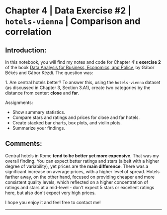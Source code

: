 <h1>Chapter 4 | Data Exercise #2 | <code>hotels-vienna</code> | Comparison and correlation</h1>
<h2>Introduction:</h2>
<p>In this notebook, you will find my notes and code for Chapter 4's <b>exercise 2</b> of the book <a href="https://gabors-data-analysis.com/">Data Analysis for Business, Economics, and Policy</a>, by Gábor Békés and Gábor Kézdi. The question was: 
<p>1. Are central hotels better? To answer this, using the <code>hotels-vienna</code> dataset (as discussed in Chapter 3, Section 3.A1), create two categories by the distance from center: <b>close</b> and <b>far</b>.</p>
<p>Assignments:</p>
<ul>
    <li>Show summary statistics.</li>
    <li>Compare stars and ratings and prices for close and far hotels.</li>
    <li>Create stacked bar charts, box plots, and violin plots.</li>
    <li>Summarize your findings.</li>
</ul>
<h2>Comments:</h2>
<p>Central hotels in Rome <b>tend to be better yet more expensive</b>. That was my overall finding. You can expect better ratings and stars (albeit with a higher degree of variability), yet prices are the <b>main difference</b>. There was a significant increase on average prices, with a higher level of spread. Hotels farther away, on the other hand, focused on providing cheaper and more consistent quality levels, which reflected on a higher concentration of ratings and stars at a mid-level - don't expect 5 stars or excellent ratings here, but also don't expect very high prices.</p>

<p>I hope you enjoy it and feel free to contact me!</p>
<hr>